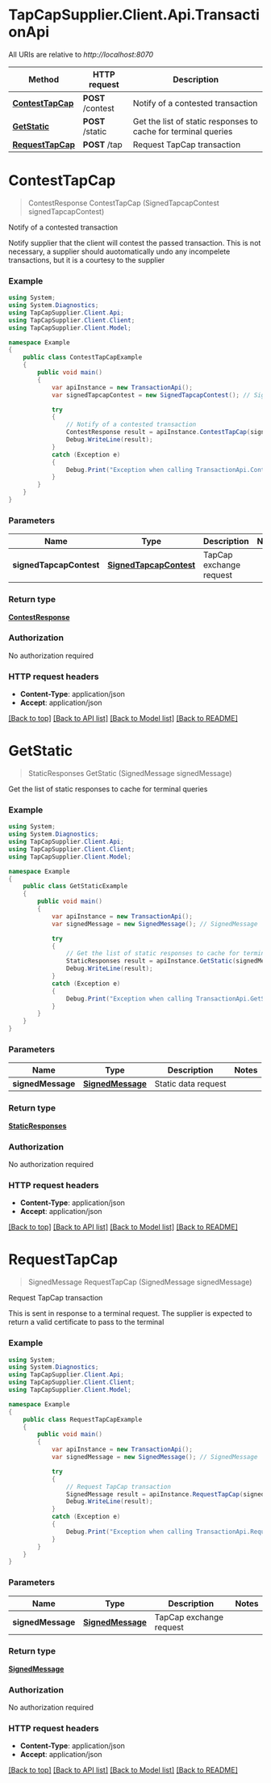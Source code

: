 # TapCapSupplier.Client.Api.TransactionApi

All URIs are relative to *http://localhost:8070*

Method | HTTP request | Description
------------- | ------------- | -------------
[**ContestTapCap**](TransactionApi.md#contesttapcap) | **POST** /contest | Notify of a contested transaction
[**GetStatic**](TransactionApi.md#getstatic) | **POST** /static | Get the list of static responses to cache for terminal queries
[**RequestTapCap**](TransactionApi.md#requesttapcap) | **POST** /tap | Request TapCap transaction


<a name="contesttapcap"></a>
# **ContestTapCap**
> ContestResponse ContestTapCap (SignedTapcapContest signedTapcapContest)

Notify of a contested transaction

Notify supplier that the client will contest the passed transaction.  This is not necessary, a supplier should auotomatically undo any incompelete transactions, but it is a courtesy to the supplier

### Example
```csharp
using System;
using System.Diagnostics;
using TapCapSupplier.Client.Api;
using TapCapSupplier.Client.Client;
using TapCapSupplier.Client.Model;

namespace Example
{
    public class ContestTapCapExample
    {
        public void main()
        {
            var apiInstance = new TransactionApi();
            var signedTapcapContest = new SignedTapcapContest(); // SignedTapcapContest | TapCap exchange request

            try
            {
                // Notify of a contested transaction
                ContestResponse result = apiInstance.ContestTapCap(signedTapcapContest);
                Debug.WriteLine(result);
            }
            catch (Exception e)
            {
                Debug.Print("Exception when calling TransactionApi.ContestTapCap: " + e.Message );
            }
        }
    }
}
```

### Parameters

Name | Type | Description  | Notes
------------- | ------------- | ------------- | -------------
 **signedTapcapContest** | [**SignedTapcapContest**](SignedTapcapContest.md)| TapCap exchange request | 

### Return type

[**ContestResponse**](ContestResponse.md)

### Authorization

No authorization required

### HTTP request headers

 - **Content-Type**: application/json
 - **Accept**: application/json

[[Back to top]](#) [[Back to API list]](../README.md#documentation-for-api-endpoints) [[Back to Model list]](../README.md#documentation-for-models) [[Back to README]](../README.md)

<a name="getstatic"></a>
# **GetStatic**
> StaticResponses GetStatic (SignedMessage signedMessage)

Get the list of static responses to cache for terminal queries

### Example
```csharp
using System;
using System.Diagnostics;
using TapCapSupplier.Client.Api;
using TapCapSupplier.Client.Client;
using TapCapSupplier.Client.Model;

namespace Example
{
    public class GetStaticExample
    {
        public void main()
        {
            var apiInstance = new TransactionApi();
            var signedMessage = new SignedMessage(); // SignedMessage | Static data request

            try
            {
                // Get the list of static responses to cache for terminal queries
                StaticResponses result = apiInstance.GetStatic(signedMessage);
                Debug.WriteLine(result);
            }
            catch (Exception e)
            {
                Debug.Print("Exception when calling TransactionApi.GetStatic: " + e.Message );
            }
        }
    }
}
```

### Parameters

Name | Type | Description  | Notes
------------- | ------------- | ------------- | -------------
 **signedMessage** | [**SignedMessage**](SignedMessage.md)| Static data request | 

### Return type

[**StaticResponses**](StaticResponses.md)

### Authorization

No authorization required

### HTTP request headers

 - **Content-Type**: application/json
 - **Accept**: application/json

[[Back to top]](#) [[Back to API list]](../README.md#documentation-for-api-endpoints) [[Back to Model list]](../README.md#documentation-for-models) [[Back to README]](../README.md)

<a name="requesttapcap"></a>
# **RequestTapCap**
> SignedMessage RequestTapCap (SignedMessage signedMessage)

Request TapCap transaction

This is sent in response to a terminal request.  The supplier is expected to return a valid certificate to pass to the terminal

### Example
```csharp
using System;
using System.Diagnostics;
using TapCapSupplier.Client.Api;
using TapCapSupplier.Client.Client;
using TapCapSupplier.Client.Model;

namespace Example
{
    public class RequestTapCapExample
    {
        public void main()
        {
            var apiInstance = new TransactionApi();
            var signedMessage = new SignedMessage(); // SignedMessage | TapCap exchange request

            try
            {
                // Request TapCap transaction
                SignedMessage result = apiInstance.RequestTapCap(signedMessage);
                Debug.WriteLine(result);
            }
            catch (Exception e)
            {
                Debug.Print("Exception when calling TransactionApi.RequestTapCap: " + e.Message );
            }
        }
    }
}
```

### Parameters

Name | Type | Description  | Notes
------------- | ------------- | ------------- | -------------
 **signedMessage** | [**SignedMessage**](SignedMessage.md)| TapCap exchange request | 

### Return type

[**SignedMessage**](SignedMessage.md)

### Authorization

No authorization required

### HTTP request headers

 - **Content-Type**: application/json
 - **Accept**: application/json

[[Back to top]](#) [[Back to API list]](../README.md#documentation-for-api-endpoints) [[Back to Model list]](../README.md#documentation-for-models) [[Back to README]](../README.md)

